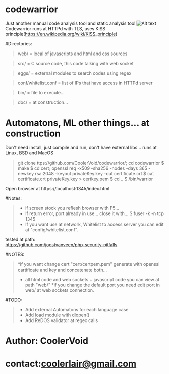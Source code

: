 # codewarrior
Just another manual code analysis tool and static analysis tool 
![Alt text](https://github.com/CoolerVoid/codewarrior/blob/master/doc/img/img1.png)
Codewarrior runs at HTTPd with TLS, uses KISS principle(https://en.wikipedia.org/wiki/KISS_principle)

#Directories:
> web/ = local of javascripts and html and css sources

> src/ = C source code, this code talking with web socket 

> eggs/ = external modules to search codes using regex

> conf/whitelist.conf = list of IPs that have  access  in HTTPd server

> bin/ = file to execute...

> doc/ = at construction...

# Automatons, ML other things... at construction

Don't need install, just compile and run, don't have external libs... runs at Linux, BSD and MacOS

> git clone ttps://github.com/CoolerVoid/codewarrior/; cd codewarrior
> $ make
> $ cd cert; openssl req -x509 -sha256 -nodes -days 365 -newkey rsa:2048 -keyout privateKey.key -out certificate.crt
> $ cat certificate.crt privateKey.key > certkey.pem 
> $ cd ..
> $ /bin/warrior 

Open browser at https://localhost:1345/index.html

#Notes:
>* if screen stock you reflesh browser with F5...
>* If return error, port already in use... close it with...
$ fuser -k -n tcp 1345
>* If you want use at network, Whitelist to access server you can edit at "config/whitelist.conf". 

tested at path:  
https://github.com/joostvanveen/php-security-pitfalls

#NOTES:
> *if you want change cert "cert/certpem.pem" generate with openssl cartificate and key and concatenate both...
> * all html code and web sockets + javascript code you can view at path "web/"
> *if you change the default port you need edit port in web/ at web sockets connection.

#TODO:
> * Add external Automatons for each language case
> * Add load module with dlopen()
> * Add ReDOS validator at regex calls


# Author: CoolerVoid
# contact:coolerlair@gmail.com

